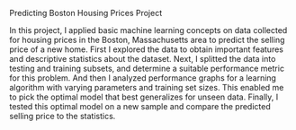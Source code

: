 Predicting Boston Housing Prices Project

In this project, I applied basic machine learning concepts on data collected for housing prices in the Boston, Massachusetts area to predict the selling price of a new home. First I explored the data to obtain important features and descriptive statistics about the dataset. Next, I splitted the data into testing and training subsets, and determine a suitable performance metric for this problem. And then I analyzed performance graphs for a learning algorithm with varying parameters and training set sizes. This enabled me to pick the optimal model that best generalizes for unseen data. Finally, I tested this optimal model on a new sample and compare the predicted selling price to the statistics.
